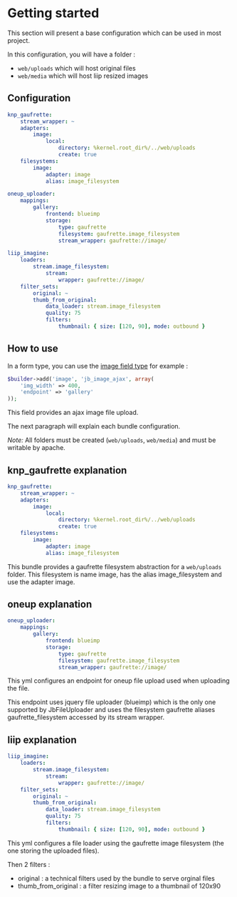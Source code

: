 Getting started
===============

This section will present a base configuration which can be used in most project.

In this configuration, you will have a folder :
* `web/uploads` which will host original files
* `web/media` which will host liip resized images

Configuration
-------------

``` yml
knp_gaufrette:
    stream_wrapper: ~
    adapters:
        image:
            local:
                directory: %kernel.root_dir%/../web/uploads
                create: true
    filesystems:
        image:
            adapter: image
            alias: image_filesystem

oneup_uploader:
    mappings:
        gallery:
            frontend: blueimp
            storage:
                type: gaufrette
                filesystem: gaufrette.image_filesystem
                stream_wrapper: gaufrette://image/

liip_imagine:
    loaders:
        stream.image_filesystem:
            stream:
                wrapper: gaufrette://image/
    filter_sets:
        original: ~
        thumb_from_original:
            data_loader: stream.image_filesystem
            quality: 75
            filters:
                thumbnail: { size: [120, 90], mode: outbound }
```

How to use
----------

In a form type, you can use the [image field type](../file_upload/image.md) for example :

``` php
$builder->add('image', 'jb_image_ajax', array(
    'img_width' => 400,
    'endpoint' => 'gallery'
));
```

This field provides an ajax image file upload.

The next paragraph will explain each bundle configuration.

*Note:* All folders must be created (`web/uploads`, `web/media`) and must be writable by apache.

knp_gaufrette explanation
-------------------------

``` yml
knp_gaufrette:
    stream_wrapper: ~
    adapters:
        image:
            local:
                directory: %kernel.root_dir%/../web/uploads
                create: true
    filesystems:
        image:
            adapter: image
            alias: image_filesystem
```

This bundle provides a gaufrette filesystem abstraction for a `web/uploads` folder.
This filesystem is name image, has the alias image_filesystem and use the adapter image.

oneup explanation
-----------------

``` yml
oneup_uploader:
    mappings:
        gallery:
            frontend: blueimp
            storage:
                type: gaufrette
                filesystem: gaufrette.image_filesystem
                stream_wrapper: gaufrette://image/
```

This yml configures an endpoint for oneup file upload used when uploading the file.

This endpoint uses jquery file uploader (blueimp) which is the only one supported by JbFileUploader
and uses the filesystem gaufrette aliases gaufrette_filesystem accessed by its stream wrapper.

liip explanation
----------------

``` yml
liip_imagine:
    loaders:
        stream.image_filesystem:
            stream:
                wrapper: gaufrette://image/
    filter_sets:
        original: ~
        thumb_from_original:
            data_loader: stream.image_filesystem
            quality: 75
            filters:
                thumbnail: { size: [120, 90], mode: outbound }
```

This yml configures a file loader using the gaufrette image filesystem (the one storing the uploaded files).

Then 2 filters :
* original : a technical filters used by the bundle to serve orginal files
* thumb_from_original : a filter resizing image to a thumbnail of 120x90